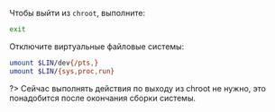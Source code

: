 
Чтобы выйти из `chroot`, выполните: 

```bash
exit
```

Отключите виртуальные файловые системы:

```bash
umount $LIN/dev{/pts,}
umount $LIN/{sys,proc,run}
```

?> Сейчас выполнять действия по выходу из chroot не нужно, это понадобится после окончания сборки системы.
